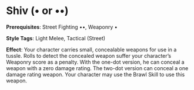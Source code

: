 # Shiv (• or ••) 
**Prerequisites**: Street Fighting ••, Weaponry • 

**Style Tags**: Light Melee, Tactical (Street)

**Effect**: Your character carries small, concealable weapons for use in a tussle. Rolls to detect the concealed weapon suffer your character’s Weaponry score as a penalty. With the one-dot version, he can conceal a weapon with a zero damage rating. The two-dot version can conceal a one damage rating weapon. Your character may use the Brawl Skill to use this weapon.